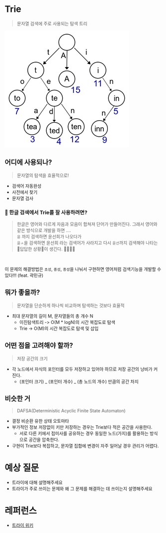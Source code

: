 # Trie

> 문자열 검색에 주로 사용되는 탐색 트리

![Trie 예제](./images/Trie_example.png)

## 어디에 사용되나?

> 문자열의 탐색을 효율적으로!

-   검색어 자동완성
-   사전에서 찾기
-   문자열 검사

### 🔎 한글 검색에서 Trie를 잘 사용하려면?

> 한글은 영어와 다르게 자음과 모음이 합쳐져 단어가 만들어진다. 그래서 영어와 같은 방식으로 개발을 하면 .... <br/>
> `윤` 까지 검색하면 윤선희가 나오다가 <br/>
> `윤ㅅ`을 검색하면 윤선희 라는 검색어가 사라지고 다시 `윤선`까지 검색해야 나타는 😤답답한 상황😤이 생긴다. 💢💢💢💢

<br/>

이 문제의 해결방법은 `초성`, `중성`, `종성`을 나눠서 구현하면 영어처럼 검색기능을 개발할 수 있다!!! (feat. 곽민규)
 
## 뭐가 좋을까?

> 문자열을 단순하게 하나씩 비교하며 탐색하는 것보다 효율적

-   최대 문자열의 길이 M, 문자열들의 총 개수 N
    -   이진탐색트리 -> O(M \* logN)의 시간 복잡도로 탐색
    -   Trie -> O(M)의 시간 복잡도로 탐색 및 삽입

## 어떤 점을 고려해야 할까?

> 저장 공간의 크기

-   각 노드에서 자식의 포인터를 모두 저장하고 있어야 하므로 저장 공간의 낭비가 커진다.
    -   (포인터 크기) _ (포인터 개수) _ (총 노드의 개수) 만큼의 공간 차지

## 비슷한 거

> DAFSA(Deterministic Acyclic Finite State Automaton)

-   결정 비순환 유한 상태 오토마타
-   부가적인 정보 저장없이 키만 저장하는 경우는 Trie보다 적은 공간을 사용한다.
    -   서로 다른 키에서 접미사를 공유하는 경우 동일한 노드(가지)를 활용하는 방식으로 공간을 압축한다.
-   구현이 Trie보다 복잡하고, 문자열 집합에 변경이 자주 일어날 경우 관리가 어렵다.

# 예상 질문

-   트라이에 대해 설명해주세요
-   트라이가 주로 쓰이는 문제와 왜 그 문제를 해결하는 데 쓰이는지 설명해주세요

# 레퍼런스

-   [트라이 위키](<https://ko.wikipedia.org/wiki/%ED%8A%B8%EB%9D%BC%EC%9D%B4_(%EC%BB%B4%ED%93%A8%ED%8C%85)>)
